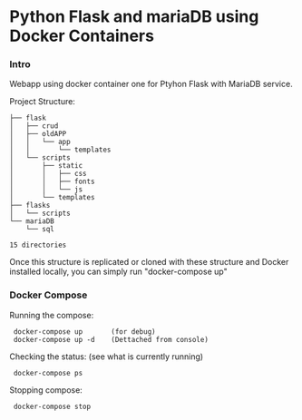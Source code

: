 Python Flask and mariaDB using Docker Containers
===================================

### Intro
Webapp using docker container one for Ptyhon Flask with MariaDB service.

Project Structure:

```
├── flask
│   ├── crud
│   ├── oldAPP
│   │   └── app
│   │       └── templates
│   └── scripts
│       ├── static
│       │   ├── css
│       │   ├── fonts
│       │   └── js
│       └── templates
├── flasks
│   └── scripts
└── mariaDB
    └── sql

15 directories
```

Once this structure is replicated or cloned with these structure and Docker installed locally, 
you can simply run "docker-compose up" 

### Docker Compose 
Running the compose:
```    
 docker-compose up       (for debug)
 docker-compose up -d    (Dettached from console)
```

Checking the status:  (see what is currently running)
```
 docker-compose ps
```

Stopping compose:
```
 docker-compose stop
```

